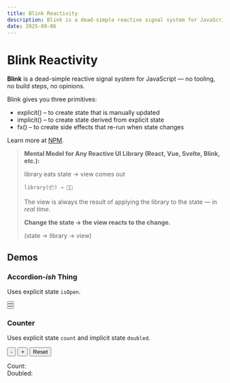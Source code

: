 ```yaml
---
title: Blink Reactivity
description: Blink is a dead-simple reactive signal system for JavaScript — no tooling, no build steps, no opinions.
date: 2025-09-06
---
```


# Blink Reactivity

**Blink** is a dead-simple reactive signal system for JavaScript — no tooling, no build steps, no opinions.

Blink gives you three primitives:

- explicit() – to create state that is manually updated
- implicit() – to create state derived from explicit state
- fx() – to create side effects that re-run when state changes

Learn more at [NPM](https://www.npmjs.com/package/slank).

> **Mental Model for Any Reactive UI Library (React, Vue, Svelte, Blink, etc.):**
>
> library eats state → view comes out
>
> ```
> library(📦) → 💩👀
> ```
>
> The view is always the result of applying the library to the state — in _real time_.
>
> **Change the state → the view reacts to the change.**
>
> (state → library → view)

<style>
  .accordion [data-panel] {
    padding-block: var(--size-0-5);
    padding-inline: var(--size);
  }
</style>

<script type="module" src="/static/js/apps/accordion.js"></script>

<!-- You can add multiple instances on the same page -->

<div class="outer">
  <div class="inner" style="width: unset; --inner-padding-block: var(--size)">
    <div class="flow">
      <h2>Demos</h2>
      <h3>Accordion<em>-ish</em> Thing</h3>
      <p>Uses explicit state <code>isOpen</code>.</p>
      <div class="accordion" data-scope>
        <button data-toggle aria-expanded="false"></button>
        <div data-panel hidden>
          <p>First instance. Independent state.</p>
        </div>
      </div>
      <div class="accordion" data-scope>
        <button data-toggle aria-expanded="false"></button>
        <div data-panel hidden>
          <p>Second instance. Independent state.</p>
        </div>
      </div>
      <div class="accordion" data-scope>
        <button data-toggle aria-expanded="false"></button>
        <div data-panel hidden>
          <p>Third instance. Independent state.</p>
        </div>
      </div>
    </div>
  </div>
</div>

<script type="module" src="/static/js/apps/counter.js"></script>

<div class="outer">
  <div class="inner" style="width: unset; --inner-padding-block: var(--size)">
    <div class="flow">
      <h3>Counter</h3>
      <p>Uses explicit state <code>count</code> and implicit state <code>doubled</code>.</p>
      <div class="counter">
        <button data-decrement>-</button>
        <button data-increment>+</button>
        <button data-reset>Reset</button>
        <p>Count: <span data-counter-value></span></br>
        Doubled: <span data-counter-doubled></span></p>
      </div>
    </div>
  <div>
</div>
